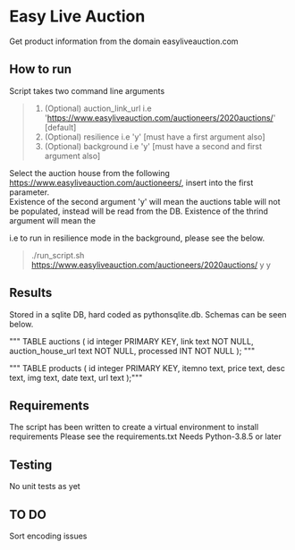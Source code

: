 # Easy Live Auction
Get product information from the domain easyliveauction.com

## How to run
Script takes two command line arguments 

>1. (Optional) auction_link_url i.e 'https://www.easyliveauction.com/auctioneers/2020auctions/' [default]
>2. (Optional) resilience i.e 'y' [must have a first argument also] 
>2. (Optional) background i.e 'y' [must have a second and first argument also]

Select the auction house from the following https://www.easyliveauction.com/auctioneers/, insert into the first parameter.  
Existence of the second argument 'y' will mean the auctions table will not be populated, instead will be read from the DB. 
Existence of the thrind argument will mean the 

i.e to run in resilience mode in the background, please see the below.

> ./run_script.sh https://www.easyliveauction.com/auctioneers/2020auctions/ y y

## Results 

Stored in a sqlite DB, hard coded as pythonsqlite.db. Schemas can be seen below. 

""" TABLE auctions (
                                        id integer PRIMARY KEY,
                                        link text NOT NULL,
                                        auction_house_url text NOT NULL, 
                                        processed INT NOT NULL
                                    ); """

""" TABLE products (
                                    id integer PRIMARY KEY,
                                    itemno text,
                                    price text,
                                    desc text,
                                    img text,
                                    date text,
                                    url text 
                                );"""


## Requirements 
The script has been written to create a virtual environment to install requirements 
Please see the requirements.txt
Needs Python-3.8.5 or later 

## Testing
No unit tests as yet 

## TO DO 
Sort encoding issues 